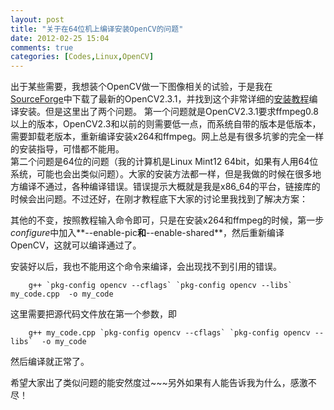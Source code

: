 ```yaml
---
layout: post
title: "关于在64位机上编译安装OpenCV的问题"
date: 2012-02-25 15:04
comments: true
categories: [Codes,Linux,OpenCV]
---
```


出于某些需要，我想装个OpenCV做一下图像相关的试验，于是我在[SourceForge](http://sourceforge.net/projects/opencvlibrary/)中下载了最新的OpenCV2.3.1，并找到这个非常详细的[安装教程](http://www.ozbotz.org/opencv-installation/)编译安装。但是这里出了两个问题。
第一个问题就是OpenCV2.3.1要求ffmpeg0.8以上的版本，OpenCV2.3和以前的则需要低一点，而系统自带的版本是低版本，需要卸载老版本，重新编译安装x264和ffmpeg。网上总是有很多坑爹的完全一样的安装指导，可惜都不能用。  
第二个问题是64位的问题（我的计算机是Linux Mint12 64bit，如果有人用64位系统，可能也会出类似问题）。大家的安装方法都一样，但是我做的时候在很多地方编译不通过，各种编译错误。错误提示大概就是我是x86_64的平台，链接库的时候会出问题。不过还好，在刚才教程底下大家的讨论里我找到了解决方案：

其他的不变，按照教程输入命令即可，只是在安装x264和ffmpeg的时候，第一步*configure*中加入**--enable-pic**和**--enable-shared**，然后重新编译OpenCV，这就可以编译通过了。

安装好以后，我也不能用这个命令来编译，会出现找不到引用的错误。

        g++ `pkg-config opencv --cflags` `pkg-config opencv --libs` my_code.cpp  -o my_code

这里需要把源代码文件放在第一个参数，即

        g++ my_code.cpp `pkg-config opencv --cflags` `pkg-config opencv --libs`  -o my_code
        
然后编译就正常了。

希望大家出了类似问题的能安然度过~~~另外如果有人能告诉我为什么，感激不尽！
